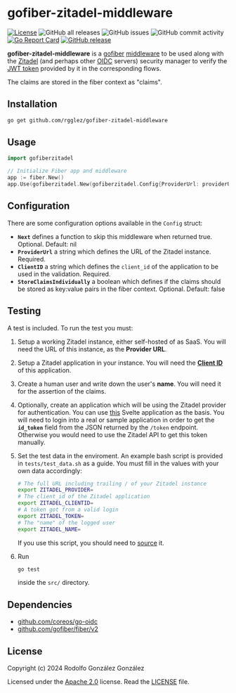 # gofiber-zitadel-middleware

[![License](https://img.shields.io/badge/License-Apache_2.0-blue.svg)](https://opensource.org/licenses/Apache-2.0)
![GitHub all releases](https://img.shields.io/github/downloads/rgglez/gofiber-zitadel-middleware/total)
![GitHub issues](https://img.shields.io/github/issues/rgglez/gofiber-zitadel-middleware)
![GitHub commit activity](https://img.shields.io/github/commit-activity/y/rgglez/gofiber-zitadel-middleware)
[![Go Report Card](https://goreportcard.com/badge/github.com/rgglez/gofiber-zitadel-middleware)](https://goreportcard.com/report/github.com/rgglez/gofiber-zitadel-middleware)
[![GitHub release](https://img.shields.io/github/release/rgglez/gofiber-zitadel-middleware.svg)](https://github.com/rgglez/gofiber-zitadel-middleware/releases/)


**gofiber-zitadel-middleware** is a [gofiber](https://gofiber.io/) [middleware](https://docs.gofiber.io/category/-middleware/) to be used along with the [Zitadel](https://zitadel.com/) (and perhaps other [OIDC](https://auth0.com/es/intro-to-iam/what-is-openid-connect-oidc) servers) security manager to verify the [JWT token](https://jwt.io/) provided by it in the corresponding flows.

The claims are stored in the fiber context as "claims". 

## Installation

```bash
go get github.com/rgglez/gofiber-zitadel-middleware
```

## Usage

```go
import gofiberzitadel

// Initialize Fiber app and middleware
app := fiber.New()
app.Use(gofiberzitadel.New(gofiberzitadel.Config{ProviderUrl: providerUrl, ClientID: clientId}))
```

## Configuration

There are some configuration options available in the ```Config``` struct:

* **```Next```** defines a function to skip this middleware when returned true. Optional. Default: nil
* **```ProviderUrl```** a string which defines the URL of the Zitadel instance. Required.
* **```ClientID```** a string which defines the ```client_id``` of the application to be used in the validation. Required.
* **```StoreClaimsIndividually```** a boolean which defines if the claims should be stored as key:value pairs in the fiber context. Optional. Default: false


## Testing

A test is included. To run the test you must:

1. Setup a working Zitadel instance, either self-hosted of as SaaS. You will need the URL of this instance, as the **Provider URL**.
1. Setup a Zitadel application in your instance. You will need the [**Client ID**](https://zitadel.com/docs/guides/manage/console/applications#application-settings) of this application.
1. Create a human user and write down the user's **name**. You will need it for the assertion of the claims.
1. Optionally, create an application which will be using the Zitadel provider for authentication. You can use [this](https://github.com/rvs1257/svelte-zitadel-pkce) Svelte application as the basis. You will need to login into a real or sample application in order to get the **```id_token```** field from the JSON returned by the ```/token``` endpoint.
Otherwise you would need to use the Zitadel API to get this token manually.
1. Set the test data in the enviroment. An example bash script is provided in ```tests/test_data.sh``` as a guide. You must fill in the values with your own data accordingly:

    ```bash
    # The full URL including trailing / of your Zitadel instance
    export ZITADEL_PROVIDER=
    # The client_id of the Zitadel application
    export ZITADEL_CLIENTID=
    # A token got from a valid login 
    export ZITADEL_TOKEN=
    # The "name" of the logged user
    export ZITADEL_NAME=
    ```
    If you use this script, you should need to [source](https://www.geeksforgeeks.org/source-command-in-linux-with-examples/) it.

1. Run
    ```bash
    go test
    ```
    inside the ```src/``` directory.

## Dependencies

* [github.com/coreos/go-oidc](https://github.com/coreos/go-oidc)
* [github.com/gofiber/fiber/v2](https://github.com/gofiber/fiber/v2)

## License

Copyright (c) 2024 Rodolfo González González

Licensed under the [Apache 2.0](LICENSE) license. Read the [LICENSE](LICENSE) file.
